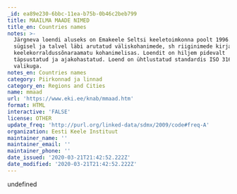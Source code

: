 ```yaml
---
_id: ea89e230-6bbc-11ea-b75b-0b46c2beb799
title: MAAILMA MAADE NIMED
title_en: Countries names
notes: >-
  Järgneva loendi aluseks on Emakeele Seltsi keeletoimkonna poolt 1996. a
  sügisel ja talvel läbi arutatud väliskohanimede, sh riiginimede kirjapilt
  keelekorraldussõnaraamatu kohanimelisas. Loendit on hiljem pidevalt
  täpsustatud ja ajakohastatud. Loend on ühtlustatud standardis ISO 3166-1 antud
  valikuga.
notes_en: Countries names
category: Piirkonnad ja linnad
category_en: Regions and Cities
name: mmaad
url: 'https://www.eki.ee/knab/mmaad.htm'
format: HTML
interactive: 'FALSE'
license: OTHER
update_freq: 'http://purl.org/linked-data/sdmx/2009/code#freq-A'
organization: Eesti Keele Instituut
maintainer_name: ''
maintainer_email: ''
maintainer_phone: ''
date_issued: '2020-03-21T21:42:52.222Z'
date_modified: '2020-03-21T21:42:52.222Z'
---
```

undefined

